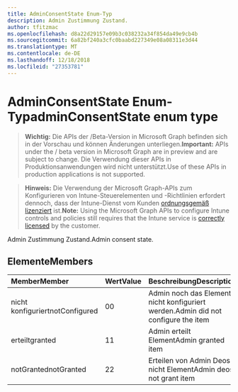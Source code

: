 ```yaml
---
title: AdminConsentState Enum-Typ
description: Admin Zustimmung Zustand.
author: tfitzmac
ms.openlocfilehash: d8a22d29157e09b3c038232a34f854da49e9cb4b
ms.sourcegitcommit: 6a82bf240a3cfc0baabd227349e08a08311e3d44
ms.translationtype: MT
ms.contentlocale: de-DE
ms.lasthandoff: 12/18/2018
ms.locfileid: "27353781"
---
```

# <a name="adminconsentstate-enum-type"></a><span data-ttu-id="09b99-103">AdminConsentState Enum-Typ</span><span class="sxs-lookup"><span data-stu-id="09b99-103">adminConsentState enum type</span></span>

> <span data-ttu-id="09b99-104">**Wichtig:** Die APIs der /Beta-Version in Microsoft Graph befinden sich in der Vorschau und können Änderungen unterliegen.</span><span class="sxs-lookup"><span data-stu-id="09b99-104">**Important:** APIs under the / beta version in Microsoft Graph are in preview and are subject to change.</span></span> <span data-ttu-id="09b99-105">Die Verwendung dieser APIs in Produktionsanwendungen wird nicht unterstützt.</span><span class="sxs-lookup"><span data-stu-id="09b99-105">Use of these APIs in production applications is not supported.</span></span>

> <span data-ttu-id="09b99-106">**Hinweis:** Die Verwendung der Microsoft Graph-APIs zum Konfigurieren von Intune-Steuerelementen und -Richtlinien erfordert dennoch, dass der Intune-Dienst vom Kunden [ordnungsgemäß lizenziert](https://go.microsoft.com/fwlink/?linkid=839381) ist.</span><span class="sxs-lookup"><span data-stu-id="09b99-106">**Note:** Using the Microsoft Graph APIs to configure Intune controls and policies still requires that the Intune service is [correctly licensed](https://go.microsoft.com/fwlink/?linkid=839381) by the customer.</span></span>

<span data-ttu-id="09b99-107">Admin Zustimmung Zustand.</span><span class="sxs-lookup"><span data-stu-id="09b99-107">Admin consent state.</span></span>
## <a name="members"></a><span data-ttu-id="09b99-108">Elemente</span><span class="sxs-lookup"><span data-stu-id="09b99-108">Members</span></span>
|<span data-ttu-id="09b99-109">Member</span><span class="sxs-lookup"><span data-stu-id="09b99-109">Member</span></span>|<span data-ttu-id="09b99-110">Wert</span><span class="sxs-lookup"><span data-stu-id="09b99-110">Value</span></span>|<span data-ttu-id="09b99-111">Beschreibung</span><span class="sxs-lookup"><span data-stu-id="09b99-111">Description</span></span>|
|:---|:---|:---|
|<span data-ttu-id="09b99-112">nicht konfiguriert</span><span class="sxs-lookup"><span data-stu-id="09b99-112">notConfigured</span></span>|<span data-ttu-id="09b99-113">0</span><span class="sxs-lookup"><span data-stu-id="09b99-113">0</span></span>|<span data-ttu-id="09b99-114">Admin noch das Element nicht konfiguriert werden.</span><span class="sxs-lookup"><span data-stu-id="09b99-114">Admin did not configure the item</span></span>|
|<span data-ttu-id="09b99-115">erteilt</span><span class="sxs-lookup"><span data-stu-id="09b99-115">granted</span></span>|<span data-ttu-id="09b99-116">1</span><span class="sxs-lookup"><span data-stu-id="09b99-116">1</span></span>|<span data-ttu-id="09b99-117">Admin erteilt Element</span><span class="sxs-lookup"><span data-stu-id="09b99-117">Admin granted item</span></span>|
|<span data-ttu-id="09b99-118">notGranted</span><span class="sxs-lookup"><span data-stu-id="09b99-118">notGranted</span></span>|<span data-ttu-id="09b99-119">2</span><span class="sxs-lookup"><span data-stu-id="09b99-119">2</span></span>|<span data-ttu-id="09b99-120">Erteilen von Admin Deos nicht Element</span><span class="sxs-lookup"><span data-stu-id="09b99-120">Admin deos not grant item</span></span>|





